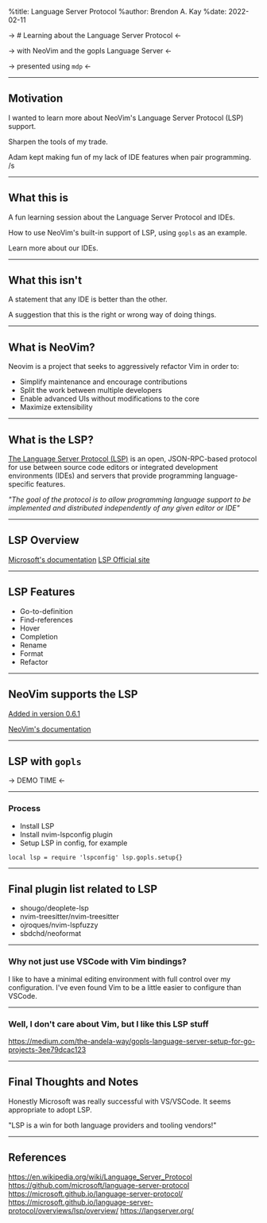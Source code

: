 %title: Language Server Protocol
%author: Brendon A. Kay
%date: 2022-02-11

-> # Learning about the Language Server Protocol <-

-> with NeoVim and the gopls Language Server <-


-> presented using `mdp` <-

---

## Motivation

I wanted to learn more about NeoVim's Language Server
Protocol (LSP) support.

Sharpen the tools of my trade.

Adam kept making fun of my lack of IDE features when pair
programming. /s

---

## What this is

A fun learning session about the Language Server Protocol
and IDEs.

How to use NeoVim's built-in support of LSP, using `gopls` as
an example.

Learn more about our IDEs.

---

## What this isn't

A statement that any IDE is better than the other.

A suggestion that this is the right or wrong way of doing
things.

---

## What is NeoVim?

Neovim is a project that seeks to aggressively refactor Vim in order to:

- Simplify maintenance and encourage contributions
- Split the work between multiple developers
- Enable advanced UIs without modifications to the core
- Maximize extensibility

---

## What is the LSP?

[The Language Server Protocol (LSP)](https://en.wikipedia.org/wiki/Language_Server_Protocol) is an open,
JSON-RPC-based protocol for use between source code editors
or integrated development environments (IDEs) and servers
that provide programming language-specific features.

*"The goal of the protocol is to allow programming language*
*support to be implemented and distributed independently of*
*any given editor or IDE"*

---

## LSP Overview

[Microsoft's documentation](https://microsoft.github.io//language-server-protocol/overviews/lsp/overview/)
[LSP Official site](https://langserver.org/)

---

## LSP Features

- Go-to-definition
- Find-references
- Hover
- Completion
- Rename
- Format
- Refactor

---

## NeoVim supports the LSP

[Added in version 0.6.1](https://github.com/neovim/neovim/releases/tag/v0.6.1)

[NeoVim's documentation](https://neovim.io/doc/user/lsp.html)

---

## LSP with `gopls`

-> DEMO TIME <-

---

### Process

- Install LSP
- Install nvim-lspconfig plugin
- Setup LSP in config, for example

```
local lsp = require 'lspconfig' lsp.gopls.setup{}
```

---

## Final plugin list related to LSP

- shougo/deoplete-lsp
- nvim-treesitter/nvim-treesitter
- ojroques/nvim-lspfuzzy
- sbdchd/neoformat

---

### Why not just use VSCode with Vim bindings?

I like to have a minimal editing environment with full
control over my configuration. I've even found Vim to be a
little easier to configure than VSCode.

---

### Well, I don't care about Vim, but I like this LSP stuff

https://medium.com/the-andela-way/gopls-language-server-setup-for-go-projects-3ee79dcac123

---

## Final Thoughts and Notes
Honestly Microsoft was really successful with VS/VSCode. It
seems appropriate to adopt LSP. 

"LSP is a win for both language providers and tooling
vendors!"

---

## References
https://en.wikipedia.org/wiki/Language_Server_Protocol
https://github.com/microsoft/language-server-protocol
https://microsoft.github.io/language-server-protocol/
https://microsoft.github.io/language-server-protocol/overviews/lsp/overview/
https://langserver.org/
